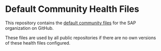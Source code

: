 # Default Community Health Files

This repository contains the [default community files](https://docs.github.com/en/communities/setting-up-your-project-for-healthy-contributions/creating-a-default-community-health-file) for the SAP organization on GitHub. 

These files are used by all public repositories if there are no own versions of these health files configured. 
